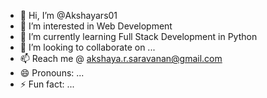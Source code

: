 - 👋 Hi, I’m @Akshayars01
- 👀 I’m interested in Web Development
- 🌱 I’m currently learning Full Stack Development in Python
- 💞️ I’m looking to collaborate on ...
- 📫 Reach me @ akshaya.r.saravanan@gmail.com
- 😄 Pronouns: ...
- ⚡ Fun fact: ...

<!---
Akshayars01/Akshayars01 is a ✨ special ✨ repository because its `README.md` (this file) appears on your GitHub profile.
You can click the Preview link to take a look at your changes.
--->
